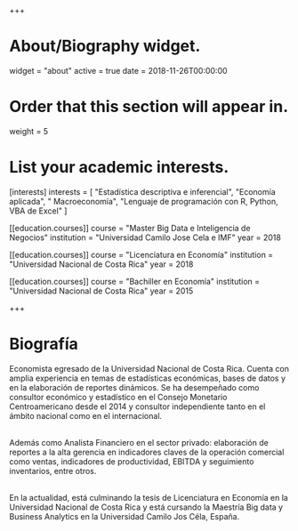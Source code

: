 +++
# About/Biography widget.
widget = "about"
active = true
date = 2018-11-26T00:00:00

# Order that this section will appear in.
weight = 5

# List your academic interests.
[interests]
  interests = [
    "Estadística descriptiva e inferencial",
    "Economía aplicada",
    " Macroeconomía",
	"Lenguaje de programación con R, Python, VBA de Excel"
  ]

[[education.courses]]
  course = "Master Big Data e Inteligencia de Negocios"
  institution = "Universidad Camilo Jose Cela e IMF"
  year = 2018

[[education.courses]]
  course = "Licenciatura en Economía"
  institution = "Universidad Nacional de Costa Rica"
  year = 2018

[[education.courses]]
  course = "Bachiller en Economía"
  institution = "Universidad Nacional de Costa Rica"
  year = 2015
 
+++

# Biografía

<p align="justify">

Economista egresado de la Universidad Nacional de Costa Rica. Cuenta con amplia experiencia en temas de estadísticas económicas, bases de datos y en la elaboración de reportes dinámicos. Se ha desempeñado como consultor económico y estadístico en el Consejo Monetario Centroamericano desde el 2014 y consultor independiente tanto en el ámbito nacional como en el internacional.<br><br>

Además como Analista Financiero en el sector privado: elaboración de reportes a la alta gerencia en indicadores claves de la operación comercial como ventas, indicadores de productividad, EBITDA y seguimiento inventarios, entre otros.<br><br>

En la actualidad, está culminando la tesis de Licenciatura en Economía en la Universidad Nacional de Costa Rica y está cursando la Maestría Big data y Business Analytics en la Universidad Camilo Jos Céla, España.</p>